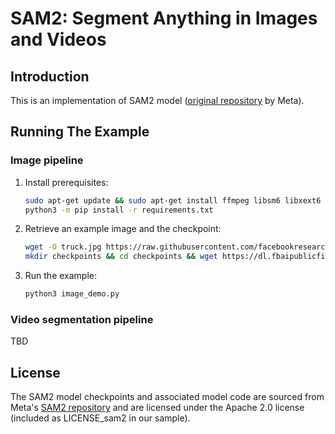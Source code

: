 # SAM2: Segment Anything in Images and Videos

## Introduction

This is an implementation of SAM2 model ([original repository](https://github.com/facebookresearch/sam2/tree/main) by Meta).

## Running The Example

### Image pipeline

1. Install prerequisites:

    ```bash
    sudo apt-get update && sudo apt-get install ffmpeg libsm6 libxext6  -y
    python3 -m pip install -r requirements.txt
    ```

2. Retrieve an example image and the checkpoint:

    ```bash
    wget -O truck.jpg https://raw.githubusercontent.com/facebookresearch/sam2/main/notebooks/images/truck.jpg
    mkdir checkpoints && cd checkpoints && wget https://dl.fbaipublicfiles.com/segment_anything_2/092824/sam2.1_hiera_large.pt
    ```

3. Run the example:

    ```bash
    python3 image_demo.py
    ```

    <!--
    Tripy: TEST: EXPECTED_STDOUT Start
    ```
    Scores for each prediction: {0.78759766~5%} {0.640625~5%} {0.05099487~5%}
    ```
    Tripy: TEST: EXPECTED_STDOUT End
    -->

### Video segmentation pipeline

TBD


## License
The SAM2 model checkpoints and associated model code are sourced from Meta's [SAM2 repository](https://github.com/facebookresearch/sam2/tree/main) and are licensed under the Apache 2.0 license (included as LICENSE_sam2 in our sample).
